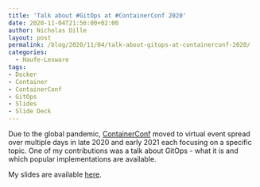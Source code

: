 ```yaml
---
title: 'Talk about #GitOps at #ContainerConf 2020'
date: 2020-11-04T21:56:00+02:00
author: Nicholas Dille
layout: post
permalink: /blog/2020/11/04/talk-about-gitops-at-containerconf-2020/
categories:
  - Haufe-Lexware
tags:
- Docker
- Container
- ContainerConf
- GitOps
- Slides
- Slide Deck
---
```


Due to the global pandemic, [ContainerConf](https://www.containerconf.de/) moved to virtual event spread over multiple days in late 2020 and early 2021 each focusing on a specific topic. One of my contributions was a talk about GitOps - what it is and which popular implementations are available.

<!--more-->

My slides are available [here](https://github.com/nicholasdille/container-slides/releases/tag/2020-11-04).

